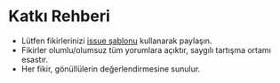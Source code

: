 # Katkı Rehberi

- Lütfen fikirlerinizi [issue şablonu](../../issues/new/choose) kullanarak paylaşın.  
- Fikirler olumlu/olumsuz tüm yorumlara açıktır, saygılı tartışma ortamı esastır.  
- Her fikir, gönüllülerin değerlendirmesine sunulur.  
